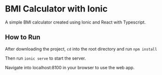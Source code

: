 # BMI Calculator with Ionic
A simple BMI calculator created using Ionic and React with Typescript. 

## How to Run
After downloading the project, `cd` into the root directory and run `npm install`

Then run `ionic serve` to start the server.

Navigate into localhost:8100 in your browser to use the web app.
